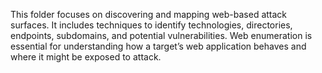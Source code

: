 This folder focuses on discovering and mapping web-based attack surfaces. It includes techniques to identify technologies, directories, endpoints, subdomains, and potential vulnerabilities. Web enumeration is essential for understanding how a target’s web application behaves and where it might be exposed to attack.


